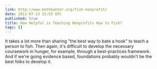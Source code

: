 ```yaml
---
link: http://www.bethkanter.org/fish-nonprofit/
date: 2011-07-13 21:53 UTC
published: true
title: How Helpful is Teaching Nonprofits How to Fish?
tags: []
---
```


It takes a lot more than sharing "the best way to bate a hook" to teach a person to fish. Then again, it's difficult to develop the necessary coursework in hunger, for example, through a best-practices framework. And if we're going evidence based, foundations probably wouldn't be the best folks to develop it.

